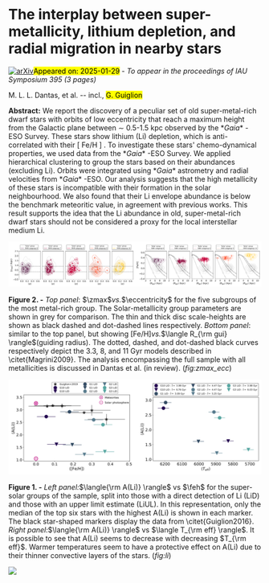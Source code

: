 <div class="macros" style="visibility:hidden;">
$\newcommand{\ensuremath}{}$
$\newcommand{\xspace}{}$
$\newcommand{\object}[1]{\texttt{#1}}$
$\newcommand{\farcs}{{.}''}$
$\newcommand{\farcm}{{.}'}$
$\newcommand{\arcsec}{''}$
$\newcommand{\arcmin}{'}$
$\newcommand{\ion}[2]{#1#2}$
$\newcommand{\textsc}[1]{\textrm{#1}}$
$\newcommand{\hl}[1]{\textrm{#1}}$
$\newcommand{\footnote}[1]{}$
$\newcommand{\feh}{[Fe/H]}$
$\newcommand{\zmax}{\langle Z_{\rm{max}} \rangle}$
$\newcommand{\eccentricity}{\langle e \rangle}$
$\newcommand{\aj}{AJ}$
$\newcommand{\araa}{ARA\&A}$
$\newcommand{\apj}{ApJ}$
$\newcommand{\apjl}{ApJ}$
$\newcommand{\apjs}{ApJS}$
$\newcommand{\apss}{Ap\&SS}$
$\newcommand{\aap}{A\&A}$
$\newcommand{\aapr}{A\&A~Rev.}$
$\newcommand{\aaps}{A\&AS}$
$\newcommand{\mnras}{MNRAS}$
$\newcommand{\pasp}{PASP}$
$\newcommand{\pasj}{PASJ}$
$\newcommand{\qjras}{QJRAS}$
$\newcommand{\nat}{Nature}$
$\newcommand{\aplett}{Astrophys.~Lett.}$
$\newcommand{\aas}{AAS}$
$\newcommand{\eprint}{e--print}$</div>



<div id="title">

# The interplay between super-metallicity, lithium depletion, and radial migration in nearby stars

</div>
<div id="comments">

[![arXiv](https://img.shields.io/badge/arXiv-2501.17031-b31b1b.svg)](https://arxiv.org/abs/2501.17031)<mark>Appeared on: 2025-01-29</mark> -  _To appear in the proceedings of IAU Symposium 395 (3 pages)_

</div>
<div id="authors">

M. L. L. Dantas, et al. -- incl., <mark>G. Guiglion</mark>

</div>
<div id="abstract">

**Abstract:** We report the discovery of a peculiar set of old super-metal-rich dwarf stars with orbits of low eccentricity that reach a maximum height from the Galactic plane between $\sim$ 0.5-1.5 kpc observed by the $*Gaia*$ -ESO Survey. These stars show lithium (Li) depletion, which is anti-correlated with their [ Fe/H ] . To investigate these stars' chemo-dynamical properties, we used data from the $*Gaia*$ -ESO Survey. We applied hierarchical clustering to group the stars based on their abundances (excluding Li). Orbits were integrated using $*Gaia*$ astrometry and radial velocities from $*Gaia*$ -ESO. Our analysis suggests that the high metallicity of these stars is incompatible with their formation in the solar neighbourhood. We also found that their Li envelope abundance is below the benchmark meteoritic value, in agreement with previous works. This result supports the idea that the Li abundance in old, super-metal-rich dwarf stars should not be considered a proxy for the local interstellar medium Li.

</div>

<div id="div_fig1">

<img src="tmp_2501.17031/./figs/MMR_solar_zmax_eccentricity_kde_sunset_PROCEEDINGS.png" alt="Fig2.1" width="50%"/><img src="tmp_2501.17031/./figs/MMR_solar_feh_rguiding_kde_zoom_sunset_PROCEEDINGS.png" alt="Fig2.2" width="50%"/>

**Figure 2. -** *Top panel*: $\zmax$*vs.*$\eccentricity$ for the five subgroups of the most metal-rich group. The Solar-metallicity group parameters are shown in grey for comparison. The thin and thick disc scale-heights are shown as black dashed and dot-dashed lines respectively. *Bottom panel*: similar to the top panel, but showing [Fe/H]*vs.*$\langle R_{\rm gui} \rangle$(guiding radius). The dotted, dashed, and dot-dashed black curves respectively depict the 3.3, 8, and 11 Gyr models described in \citet{Magrini2009}. The analysis encompassing the full sample with all metallicities is discussed in Dantas et al. (in review). (*fig:zmax_ecc*)

</div>
<div id="div_fig2">

<img src="tmp_2501.17031/./figs/lithium_top6li_all11subgs_lifeh_g19_pastel_PROCEEDINGS.png" alt="Fig1.1" width="50%"/><img src="tmp_2501.17031/./figs/lithium_top6li_all11subgs_liteff_pastel_PROCEEDINGS.png" alt="Fig1.2" width="50%"/>

**Figure 1. -** *Left panel:*$\langle{\rm A(Li)} \rangle$ vs $\feh$ for the super-solar groups of the sample, split into those with a direct detection of Li (LiD) and those with an upper limit estimate (LiUL). In this representation, only the median of the top six stars with the highest A(Li) is shown in each marker. The black star-shaped markers display the data from \citet{Guiglion2016}. *Right panel:*$\langle{\rm A(Li)} \rangle$ vs $\langle T_{\rm eff} \rangle$. It is possible to see that A(Li) seems to decrease with decreasing $T_{\rm eff}$. Warmer temperatures seem to have a protective effect on A(Li) due to their thinner convective layers of the stars. (*fig:li*)

</div><div id="qrcode"><img src=https://api.qrserver.com/v1/create-qr-code/?size=100x100&data="https://arxiv.org/abs/2501.17031"></div>